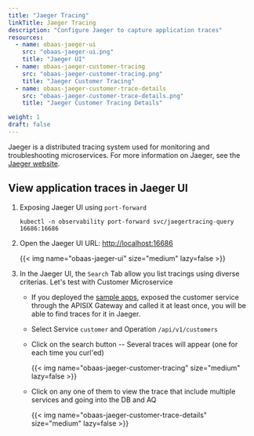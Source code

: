 ```yaml
---
title: "Jaeger Tracing"
linkTitle: Jaeger Tracing
description: "Configure Jaeger to capture application traces"
resources:
  - name: obaas-jaeger-ui
    src: "obaas-jaeger-ui.png"
    title: "Jaeger UI"
  - name: obaas-jaeger-customer-tracing
    src: "obaas-jaeger-customer-tracing.png"
    title: "Jaeger Customer Tracing"
  - name: obaas-jaeger-customer-trace-details
    src: "obaas-jaeger-customer-trace-details.png"
    title: "Jaeger Customer Tracing Details"

weight: 1
draft: false
---
```


Jaeger is a distributed tracing system used for monitoring and troubleshooting microservices.
For more information on Jaeger, see the [Jaeger website](https://www.jaegertracing.io/).

## View application traces in Jaeger UI

1. Exposing Jaeger UI using `port-forward`

    ```shell
    kubectl -n observability port-forward svc/jaegertracing-query 16686:16686
    ```

2. Open the Jaeger UI URL: <http://localhost:16686>

    <!-- spellchecker-disable -->
    {{< img name="obaas-jaeger-ui" size="medium" lazy=false >}}
    <!-- spellchecker-enable -->

3. In the Jaeger UI, the `Search` Tab allow you list tracings using diverse criterias. Let's test with Customer Microservice

    * If you deployed the [sample apps](../../sample-apps), exposed the customer service through the APISIX Gateway and called it at least once, you will
      be able to find traces for it in Jaeger.
    * Select Service `customer` and Operation `/api/v1/customers`
    * Click on the search button -- Several traces will appear (one for each time you curl'ed)

        <!-- spellchecker-disable -->
        {{< img name="obaas-jaeger-customer-tracing" size="medium" lazy=false >}}
        <!-- spellchecker-enable -->

    * Click on any one of them to view the trace that include multiple services and going into the DB and AQ

        <!-- spellchecker-disable -->
        {{< img name="obaas-jaeger-customer-trace-details" size="medium" lazy=false >}}
        <!-- spellchecker-enable -->
